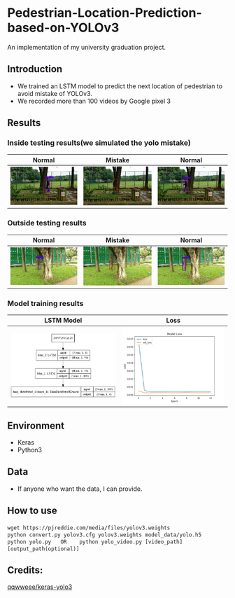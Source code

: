 # Pedestrian-Location-Prediction-based-on-YOLOv3
An implementation of my university graduation project.

## Introduction

* We trained an LSTM model to predict the next location of pedestrian to avoid mistake of YOLOv3.
* We recorded more than 100 videos by Google pixel 3

## Results

### Inside testing results(we simulated the yolo mistake)

| Normal | Mistake | Normal |
|-------|-------|-------|
|![image](images/1.jpg) | ![image](images/2.jpg)| ![image](images/3.jpg)|

### Outside testing results

| Normal | Mistake | Normal |
|-------|-------|-------|
|![image](images/4.jpg) | ![image](images/5.jpg)| ![image](images/6.jpg)|

### Model training results

| LSTM Model | Loss |
|-------|-------|
|![image](images/model.png) | ![image](images/loss.jpg)|

## Environment

* Keras
* Python3

## Data

* If anyone who want the data, I can provide.

## How to use

```
wget https://pjreddie.com/media/files/yolov3.weights
python convert.py yolov3.cfg yolov3.weights model_data/yolo.h5
python yolo.py   OR    python yolo_video.py [video_path] [output_path(optional)]
```

## Credits:

[qqwweee/keras-yolo3](https://github.com/qqwweee/keras-yolo3)



